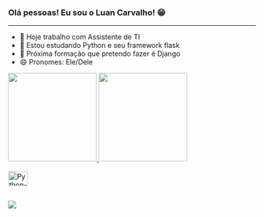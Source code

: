### Olá pessoas! Eu sou o Luan Carvalho! 😁
---
- 🔭 Hoje trabalho com Assistente de TI
- 🌱 Estou estudando Python e seu framework flask
- 📖 Próxima formação que pretendo fazer é Django
- 😄 Pronomes: Ele/Dele

 
<div>
  <a href="https://github.com/LuanCarvalho0">
  <img height="180em" src="https://github-readme-stats.vercel.app/api?username=LuanCarvalho0&show_icons=true&theme=dracula&include_all_commits=true count_private=true"/>
  <img height="180em" src="https://github-readme-stats.vercel.app/api/top-langs/?username=LuanCarvalho0&layout=compact&langs_count=7&theme=dracula"/>
</div>
  
<div style="display: inline_block"><br>
  <img align="center" alt="Python-Icon" height="30" width="40" src="https://cdn.jsdelivr.net/gh/devicons/devicon/icons/python/python-original.svg">
</div>
  
##
  
<div> 
  <a href="https://www.linkedin.com/in/luancarvalho0/" target="_blank"><img src="https://img.shields.io/badge/-LinkedIn-%230077B5?style=for-the-badge&logo=linkedin&logoColor=white" target="_blank"></a> 
</div>

